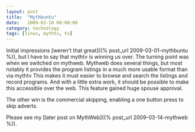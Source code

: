 ```yaml
---
layout: post
title:  "Mythbuntu"
date:   2009-03-10 00:00:00
category: technology
tags: [linux, mythtv, tv]
---
```


Initial impressions [weren't that great]({% post_url 2009-03-01-mythbuntu %}), but I have to say that mythtv is winning us over.  The turning point was when we switched on mythweb.  Mythweb does several things, but most notably it provides the program listings in a much more usable format than via mythtv  This makes it must easier to browse and search the listings and record programs.  And with a little extra work, it should be possible to make this accessible over the web.  This feature gained huge spouse approval.

<!--more-->

The other win is the commercial skipping, enabling a one button press to skip adverts.

Please see my [later post on MythWeb]({% post_url 2009-03-14-mythweb %}).
